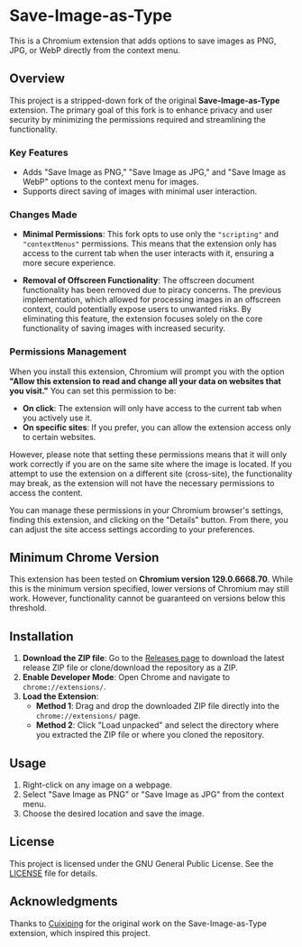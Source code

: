 # Save-Image-as-Type

This is a Chromium extension that adds options to save images as PNG, JPG, or WebP directly from the context menu.

## Overview

This project is a stripped-down fork of the original **Save-Image-as-Type** extension. The primary goal of this fork is to enhance privacy and user security by minimizing the permissions required and streamlining the functionality.

### Key Features

- Adds "Save Image as PNG," "Save Image as JPG," and "Save Image as WebP" options to the context menu for images.
- Supports direct saving of images with minimal user interaction.

### Changes Made

- **Minimal Permissions**: This fork opts to use only the `"scripting"` and `"contextMenus"` permissions. This means that the extension only has access to the current tab when the user interacts with it, ensuring a more secure experience.

- **Removal of Offscreen Functionality**: The offscreen document functionality has been removed due to piracy concerns. The previous implementation, which allowed for processing images in an offscreen context, could potentially expose users to unwanted risks. By eliminating this feature, the extension focuses solely on the core functionality of saving images with increased security.

### Permissions Management

When you install this extension, Chromium will prompt you with the option **"Allow this extension to read and change all your data on websites that you visit."** You can set this permission to be:

- **On click**: The extension will only have access to the current tab when you actively use it.
- **On specific sites**: If you prefer, you can allow the extension access only to certain websites.

However, please note that setting these permissions means that it will only work correctly if you are on the same site where the image is located. If you attempt to use the extension on a different site (cross-site), the functionality may break, as the extension will not have the necessary permissions to access the content.

You can manage these permissions in your Chromium browser's settings, finding this extension, and clicking on the "Details" button. From there, you can adjust the site access settings according to your preferences.

## Minimum Chrome Version

This extension has been tested on **Chromium version 129.0.6668.70**. While this is the minimum version specified, lower versions of Chromium may still work. However, functionality cannot be guaranteed on versions below this threshold.

## Installation

1. **Download the ZIP file**: Go to the [Releases page](https://github.com/CorruptBandit/Save-Image-as-Type/releases) to download the latest release ZIP file or clone/download the repository as a ZIP.
2. **Enable Developer Mode**: Open Chrome and navigate to `chrome://extensions/`.
3. **Load the Extension**: 
   - **Method 1**: Drag and drop the downloaded ZIP file directly into the `chrome://extensions/` page.
   - **Method 2**: Click "Load unpacked" and select the directory where you extracted the ZIP file or where you cloned the repository.

## Usage

1. Right-click on any image on a webpage.
2. Select "Save Image as PNG" or "Save Image as JPG" from the context menu.
3. Choose the desired location and save the image.

## License

This project is licensed under the GNU General Public License. See the [LICENSE](./LICENSE) file for details.

## Acknowledgments

Thanks to [Cuixiping](https://github.com/Cuixiping) for the original work on the Save-Image-as-Type extension, which inspired this project.
